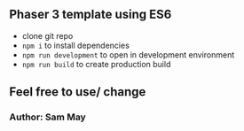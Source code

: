 ## Phaser 3 template using ES6

- clone git repo
- `npm i` to install dependencies
- `npm run development` to open in development environment
- `npm run build` to create production build

## Feel free to use/ change

### Author: Sam May
